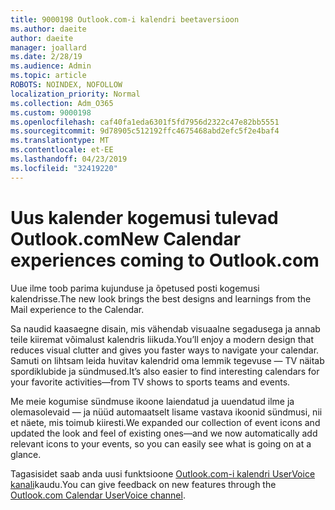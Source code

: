 ```yaml
---
title: 9000198 Outlook.com-i kalendri beetaversioon
ms.author: daeite
author: daeite
manager: joallard
ms.date: 2/28/19
ms.audience: Admin
ms.topic: article
ROBOTS: NOINDEX, NOFOLLOW
localization_priority: Normal
ms.collection: Adm_O365
ms.custom: 9000198
ms.openlocfilehash: caf40fa1eda6301f5fd7956d2322c47e82bb5551
ms.sourcegitcommit: 9d78905c512192ffc4675468abd2efc5f2e4baf4
ms.translationtype: MT
ms.contentlocale: et-EE
ms.lasthandoff: 04/23/2019
ms.locfileid: "32419220"
---
```

# <a name="new-calendar-experiences-coming-to-outlookcom"></a><span data-ttu-id="efca5-102">Uus kalender kogemusi tulevad Outlook.com</span><span class="sxs-lookup"><span data-stu-id="efca5-102">New Calendar experiences coming to Outlook.com</span></span>

<span data-ttu-id="efca5-103">Uue ilme toob parima kujunduse ja õpetused posti kogemusi kalendrisse.</span><span class="sxs-lookup"><span data-stu-id="efca5-103">The new look brings the best designs and learnings from the Mail experience to the Calendar.</span></span>

<span data-ttu-id="efca5-104">Sa naudid kaasaegne disain, mis vähendab visuaalne segadusega ja annab teile kiiremat võimalust kalendris liikuda.</span><span class="sxs-lookup"><span data-stu-id="efca5-104">You’ll enjoy a modern design that reduces visual clutter and gives you faster ways to navigate your calendar.</span></span> <span data-ttu-id="efca5-105">Samuti on lihtsam leida huvitav kalendrid oma lemmik tegevuse — TV näitab spordiklubide ja sündmused.</span><span class="sxs-lookup"><span data-stu-id="efca5-105">It’s also easier to find interesting calendars for your favorite activities—from TV shows to sports teams and events.</span></span>

<span data-ttu-id="efca5-106">Me meie kogumise sündmuse ikoone laiendatud ja uuendatud ilme ja olemasolevaid — ja nüüd automaatselt lisame vastava ikoonid sündmusi, nii et näete, mis toimub kiiresti.</span><span class="sxs-lookup"><span data-stu-id="efca5-106">We expanded our collection of event icons and updated the look and feel of existing ones—and we now automatically add relevant icons to your events, so you can easily see what is going on at a glance.</span></span>

<span data-ttu-id="efca5-107">Tagasisidet saab anda uusi funktsioone [Outlook.com-i kalendri UserVoice kanali](https://outlook.uservoice.com/forums/601444-new-experiences-in-outlook-com?category_id=209197)kaudu.</span><span class="sxs-lookup"><span data-stu-id="efca5-107">You can give feedback on new features through the [Outlook.com Calendar UserVoice channel](https://outlook.uservoice.com/forums/601444-new-experiences-in-outlook-com?category_id=209197).</span></span>